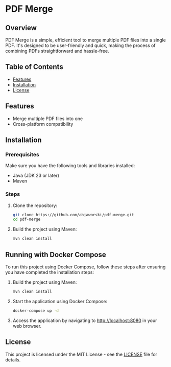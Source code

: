 # PDF Merge

## Overview

PDF Merge is a simple, efficient tool to merge multiple PDF files into a single PDF. It's designed to be user-friendly
and quick, making the process of combining PDFs straightforward and hassle-free.

## Table of Contents

- [Features](#features)
- [Installation](#installation)
- [License](#license)

## Features

- Merge multiple PDF files into one
- Cross-platform compatibility

## Installation

### Prerequisites

Make sure you have the following tools and libraries installed:

- Java (JDK 23 or later)
- Maven

### Steps

1. Clone the repository:
    ```bash
    git clone https://github.com/ahjaworski/pdf-merge.git
    cd pdf-merge
    ```

2. Build the project using Maven:
    ```bash
    mvn clean install
    ```

## Running with Docker Compose

To run this project using Docker Compose, follow these steps after ensuring you have completed the installation steps:

1. Build the project using Maven:

   ```bash
   mvn clean install
   ```

2. Start the application using Docker Compose:

   ```bash
   docker-compose up -d
   ```

3. Access the application by navigating to [http://localhost:8080](http://localhost:8080) in your web browser.

## License

This project is licensed under the MIT License - see the [LICENSE](LICENSE) file for details.
